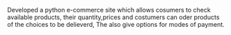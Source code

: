 Developed a python e-commerce site  which allows cosumers to check available products, 
their quantity,prices and costumers can oder products of the choices  to be delieverd,
The also give options for modes of payment. 

